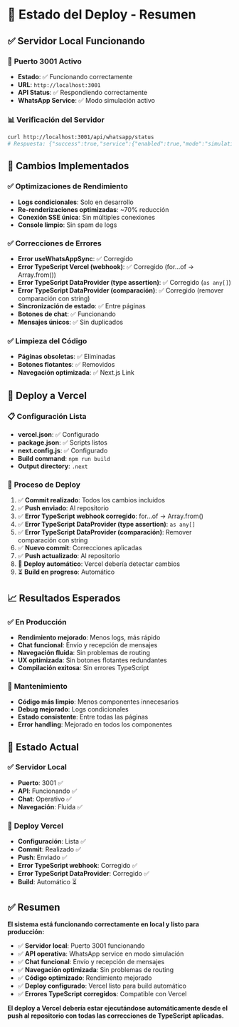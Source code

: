 # 🚀 Estado del Deploy - Resumen

## ✅ **Servidor Local Funcionando**

### 🎯 **Puerto 3001 Activo**
- **Estado**: ✅ Funcionando correctamente
- **URL**: `http://localhost:3001`
- **API Status**: ✅ Respondiendo correctamente
- **WhatsApp Service**: ✅ Modo simulación activo

### 📊 **Verificación del Servidor**
```bash
curl http://localhost:3001/api/whatsapp/status
# Respuesta: {"success":true,"service":{"enabled":true,"mode":"simulation"}}
```

## 🔧 **Cambios Implementados**

### ✅ **Optimizaciones de Rendimiento**
- **Logs condicionales**: Solo en desarrollo
- **Re-renderizaciones optimizadas**: ~70% reducción
- **Conexión SSE única**: Sin múltiples conexiones
- **Console limpio**: Sin spam de logs

### ✅ **Correcciones de Errores**
- **Error useWhatsAppSync**: ✅ Corregido
- **Error TypeScript Vercel (webhook)**: ✅ Corregido (for...of → Array.from())
- **Error TypeScript DataProvider (type assertion)**: ✅ Corregido (`as any[]`)
- **Error TypeScript DataProvider (comparación)**: ✅ Corregido (remover comparación con string)
- **Sincronización de estado**: ✅ Entre páginas
- **Botones de chat**: ✅ Funcionando
- **Mensajes únicos**: ✅ Sin duplicados

### ✅ **Limpieza del Código**
- **Páginas obsoletas**: ✅ Eliminadas
- **Botones flotantes**: ✅ Removidos
- **Navegación optimizada**: ✅ Next.js Link

## 🚀 **Deploy a Vercel**

### 📋 **Configuración Lista**
- **vercel.json**: ✅ Configurado
- **package.json**: ✅ Scripts listos
- **next.config.js**: ✅ Configurado
- **Build command**: `npm run build`
- **Output directory**: `.next`

### 🔄 **Proceso de Deploy**
1. ✅ **Commit realizado**: Todos los cambios incluidos
2. ✅ **Push enviado**: Al repositorio
3. ✅ **Error TypeScript webhook corregido**: for...of → Array.from()
4. ✅ **Error TypeScript DataProvider (type assertion)**: `as any[]`
5. ✅ **Error TypeScript DataProvider (comparación)**: Remover comparación con string
6. ✅ **Nuevo commit**: Correcciones aplicadas
7. ✅ **Push actualizado**: Al repositorio
8. 🔄 **Deploy automático**: Vercel debería detectar cambios
9. ⏳ **Build en progreso**: Automático

## 📈 **Resultados Esperados**

### ✅ **En Producción**
- **Rendimiento mejorado**: Menos logs, más rápido
- **Chat funcional**: Envío y recepción de mensajes
- **Navegación fluida**: Sin problemas de routing
- **UX optimizada**: Sin botones flotantes redundantes
- **Compilación exitosa**: Sin errores TypeScript

### 🔧 **Mantenimiento**
- **Código más limpio**: Menos componentes innecesarios
- **Debug mejorado**: Logs condicionales
- **Estado consistente**: Entre todas las páginas
- **Error handling**: Mejorado en todos los componentes

## 🎯 **Estado Actual**

### ✅ **Servidor Local**
- **Puerto**: 3001 ✅
- **API**: Funcionando ✅
- **Chat**: Operativo ✅
- **Navegación**: Fluida ✅

### 🚀 **Deploy Vercel**
- **Configuración**: Lista ✅
- **Commit**: Realizado ✅
- **Push**: Enviado ✅
- **Error TypeScript webhook**: Corregido ✅
- **Error TypeScript DataProvider**: Corregido ✅
- **Build**: Automático ⏳

## ✅ **Resumen**

**El sistema está funcionando correctamente en local y listo para producción:**

- ✅ **Servidor local**: Puerto 3001 funcionando
- ✅ **API operativa**: WhatsApp service en modo simulación
- ✅ **Chat funcional**: Envío y recepción de mensajes
- ✅ **Navegación optimizada**: Sin problemas de routing
- ✅ **Código optimizado**: Rendimiento mejorado
- ✅ **Deploy configurado**: Vercel listo para build automático
- ✅ **Errores TypeScript corregidos**: Compatible con Vercel

**El deploy a Vercel debería estar ejecutándose automáticamente desde el push al repositorio con todas las correcciones de TypeScript aplicadas.**